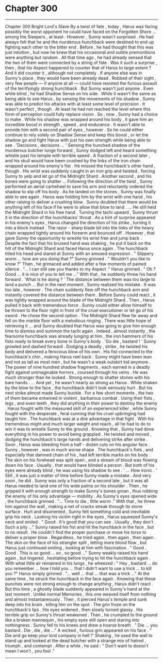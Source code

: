 
# Chapter 300


---

Chapter 300 Bright Lord's Slave
By a twist of fate , today , Harus was facing possibly the worst opponent he could have faced on the Forgotten Shore … among the Sleepers , at least .
However , Sunny wasn't surprised .
He had always felt that he and the murderous hunchback were destined to end up fighting each other to the bitter end . Before , he had thought that this was just intuition , but now he knew that his occasional and subtle premonitions were anything but random .
All that time ago , he had already sensed that the two of them were connected by a string of fate .
Was it such a surprise , then , that his Aspect happened to counter that of Harus to large extent ?
And it did counter it , although not completely .
If anyone else was in Sunny's place , they would have been already dead . Robbed of their sight , very few people — if anyone at all — could have resisted the furious assault of the terrifyingly strong hunchback . But Sunny wasn't just anyone .
Even while blind , he had Shadow Sense on his side . While it wasn't the same as being able to see Harus , by sensing the movements of his shadow , Sunny was able to predict his attacks with at least some level of precision .
It wasn't perfect , though . At least he had not reached the level where this form of perception could fully replace vision .
So , now , Sunny had a choice to make .
While his shadow was wrapped around his body , it gave him an incredible boost in strength , speed , and endurance . It wasn't able to provide him with a second pair of eyes , however .
So he could either continue to rely solely on Shadow Sense and keep this boost , or let the shadow go and fight Harus with just his own strength while being able to see .
'Decisions , decisions … '
Sensing the hunched shadow of the murderous butcher lunge forward , Sunny dodged left and heard something whistle past his temple with terrible speed . A fraction of a second later , and his skull would have been crushed by the links of the iron chain wrapped around his enemy's fist .
He missed the hunchback's other hand , though .
His wrist was suddenly caught in an iron grip and twisted , forcing Sunny to yelp and let go of the Midnight Shard . Another second , and his bones were going to shatter …
Following the direction of the twist , Sunny performed an aerial cartwheel to save his arm and reluctantly ordered the shadow to slip off his body .
As he landed on the stones , Sunny was finally able to see again .
Harus was holding him by the wrist with one hand , his other raising to deliver a crushing blow . Sunny doubted that there would be anything left of his face if he were to allow that blow to land .
… He still held the Midnight Shard in his free hand .
Turning the tachi upward , Sunny thrust it in the direction of the hunchbacks' throat . As a hint of surprise appeared in his enemy's eyes , Harus changed the direction of his strike , turning it into a block instead .
The razor - sharp blade bit into the links of the heavy chain wrapped tightly around his forearm and bounced off .
However , that gave Sunny the opportunity to wrestle his wrist free and jump back . Despite the fact that his bruised hand was shaking , he put it back on the hilt of the Midnight Shard and faced Harus once again .
The hunchback titled his head and stared at Sunny with an amused expression .
" Slippery worm ... how are you doing that ?"
Sunny grinned .
" Wouldn't you like to know ?"
Then , he grimaced and added after a few moments of pained silence .
"... I can still see you thanks to my Aspect ."
Harus grinned .
" Oh ? Good … it is nice of you to tell me …"
With that , he suddenly threw his hand forward .
'What is he doing ? '
The distance between them was too large to land a punch …
But in the next moment , Sunny realized his mistake . It was too late , however .
The chain suddenly flew off the hunchback arm and instantly covered the distance between them . Before Sunny could react , it was tightly wrapped around the blade of the Midnight Shard .
Then , Harus pulled it back with tremendous force .
Sunny could either allow himself to be thrown to the floor right in front of the cruel executioner or let go of his sword . He chose the second option .
The Midnight Shard flew far away and fell on the marble floor with a melodious ringing . There was little hope of retrieving it … and Sunny doubted that Harus was going to give him enough time to dismiss and summon the tachi again .
Indeed , almost instantly , the fearsome hunchback was already lunging at him , the iron hammers of his fists ready to break every bone in Sunny's body .
'Go die , bastard ! '
Sunny growled and dashed forward . Dodging a deadly , strike , he twisted his body and delivered a ferocious blow of his own . His fist connected to the hunchback's chin , making Harus reel back .
Sunny might have been lean and not as tall as most men , but he wasn't a weak outskirt kid anymore .
The power of nine hundred shadow fragments , each earned in a deadly fight against unimaginable horrors , coursed through his veins . He was much stronger than he looked .
Strong enough to shatter stones with his bare hands .
… And yet , he wasn't nearly as strong as Harus . While shaken by the blow to the face , the hunchback didn't look seriously hurt . But his next strike almost made Sunny buckle .
For a few short moments , the two of them became entwined in violent , barbarous combat . Using their fists , legs , and even teeth , they did anything in their power to destroy the enemy . Harus fought with the measured skill of an experienced killer , while Sunny fought with the desperate , feral cunning that his cruel upbringing had taught him .
The hunchback was at a dire advantage in that fight . With his tremendous might and much larger weight and reach , all he had to do to win it was to wrestle Sunny to the ground . Knowing that , Sunny had done everything in his power to avoid being grappled . He twisted and moved , dodging the hunchback's large hands and delivering strike after strike .
Soon , Harus was bleeding from a half - dozen cuts on his angular face . Sunny , however , was in much worse shape . The hunchback's fists , and especially that damned chain of his , had left terrible marks on his body . The skin on his forehead was split open , and a stream of blood was flowing down his face .
Usually , that would have blinded a person . But both of his eyes were already blind ; he was using his shadow to see .
' ... How ironic . '
Still , it was just a matter of time before Sunny made a mistake . And very soon , he did .
Sunny was only a fraction of a second late , but it was all Harus needed to land one of his wide palms on his shoulder . Then , he gripped it with enough strength to make Sunny's bones groan , thus robbing the enemy of his only advantage — mobility .
As Sunny's eyes opened wide , the hunchback grinned .
"... Time to die , little worm ."
With that , he threw him against the wall , making a net of cracks streak through its stone surface . Hurt and disoriented , Sunny felt something cold and inevitable grip his neck .
Looking his victim right in the eyes , Harus squeezed Sunny's neck and smiled .
" Good . It's good that you can see . Usually , they don't . Such a pity …"
Sunny raised his fist and hit the hunchback in the face , but to no result . He couldn't find the proper purchase or move his torso to deliver a proper blow .
Regardless , he tried again , then again , then again .
The skin on the face of his strangler split , letting more blood flow , but Harus just continued smiling , looking at him with fascination .
" Good . Good . This is so good … so , so good ..."
Sunny weakly raised his hand again , but lingered , hesitating before trying to hit the hunchback again .
With what little air remained in his lungs , he wheezed :
" Hey , bastard … do you remember … how I told you … that I didn't want to use a trick … to kill you ?"
Harus simply grinned .
"... well … that … that was a trick …"
At the same time , he struck the hunchback in the face again . Knowing that these punches were not strong enough to change anything , Harus didn't react .
But this time , a ghostly blade suddenly appeared in Sunny's hand at the last moment . Unlike normal Memories , this one weaved itself from nothing and almost instantaneously .
Then , it pierced Harus's temple and sunk deep into his brain , killing him on the spot .
The grin froze on the hunchback's lips . His eyes widened , then slowly turned glassy . His terrible grip on Sunny's throat weakened .
Then , he crumpled to the ground like a broken mannequin , his empty eyes still open and staring into nothingness .
Sunny fell to his knees and drew a hoarse breath .
" Die ... you bastard . Die , die , die …"
A wicked , furious grin appeared on his face .
" Die and go keep your lord company in hell !"
Shaking , he used the wall to stand up and looked at the dead butcher with a strange mix of hatred , triumph , and contempt .
After a while , he said :
" Don't want to doesn't mean I won't , you fool ."

---

